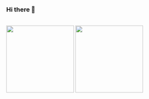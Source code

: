 ### Hi there 👋

 <div style="display: inline-block"><br>
  <img height="180em"  src="https://github-readme-stats.vercel.app/api?username=kelmendes&show_icons=true&theme=merko&include_all_commits=true"/>

  <img height="180em" src="https://github-readme-stats.vercel.app/api/top-langs/username=kelmendes&layout=compact&langs_count=16"/>
<!--
**kelmendes/kelmendes** is a ✨ _special_ ✨ repository because its `README.md` (this file) appears on your GitHub profile.

Here are some ideas to get you started:

- 🔭 I’m currently working on ...
- 🌱 I’m currently learning ...
- 👯 I’m looking to collaborate on ...
- 🤔 I’m looking for help with ...
- 💬 Ask me about ...
- 📫 How to reach me: ...
- 😄 Pronouns: ...
- ⚡ Fun fact: ...
-->
